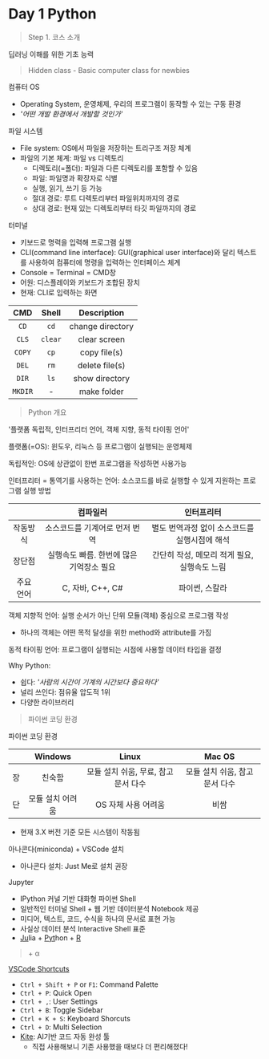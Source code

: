 # Day 1 Python

>  Step 1. 코스 소개

딥러닝 이해를 위한 기초 능력

>  Hidden class - Basic computer class for newbies

컴퓨터 OS

- Operating System, 운영체제, 우리의 프로그램이 동작할 수 있는 구동 환경
- *'어떤 개발 환경에서 개발할 것인가'*

파일 시스템

- File system: OS에서 파일을 저장하는 트리구조 저장 체계
- 파일의 기본 체계: 파일 vs 디렉토리
  - 디렉토리(=폴더): 파일과 다른 디렉토리를 포함할 수 있음
  - 파일: 파일명과 확장자로 식별
  - 실행, 읽기, 쓰기 등 가능
  - 절대 경로: 루트 디렉토리부터 파일위치까지의 경로
  - 상대 경로: 현재 있는 디렉토리부터 타깃 파일까지의 경로

터미널

- 키보드로 명력을 입력해 프로그램 실행
- CLI(command line interface): GUI(graphical user interface)와 달리 텍스트를 사용하여 컴퓨터에 명령을 입력하는 인터페이스 체계
- Console = Terminal = CMD창
- 어원: 디스플레이와 키보드가 조합된 장치
- 현재: CLI로 입력하는 화면

|   CMD   |  Shell  |   Description    |
| :-----: | :-----: | :--------------: |
|  `CD`   |  `cd`   | change directory |
|  `CLS`  | `clear` |   clear screen   |
| `COPY`  |  `cp`   |   copy file(s)   |
|  `DEL`  |  `rm`   |  delete file(s)  |
|  `DIR`  |  `ls`   |  show directory  |
| `MKDIR` |    -    |   make folder    |

> Python 개요

'플랫폼 독립적, 인터프리터 언어, 객체 지향, 동적 타이핑 언어'

플랫폼(=OS): 윈도우, 리눅스 등 프로그램이 실행되는 운영체제

독립적인: OS에 상관없이 한번 프로그램을 작성하면 사용가능

인터프리터 = 통역기를 사용하는 언어: 소스코드를 바로 실행할 수 있게 지원하는 프로그램 실행 방법

|           |                 컴파일러                 |                  인터프리터                   |
| :-------: | :--------------------------------------: | :-------------------------------------------: |
| 작동방식  |      소스코드를 기계어로 먼저 번역       | 별도 번역과정 없이 소스코드를 실행시점에 해석 |
|  장단점   | 실행속도 빠름. 한번에 많은 기억장소 필요 | 간단히 작성, 메모리 적게 필요, 실행속도 느림  |
| 주요 언어 |             C, 자바, C++, C#             |                파이썬, 스칼라                 |

객체 지향적 언어: 실행 순서가 아닌 단위 모듈(객체) 중심으로 프로그램 작성

- 하나의 객체는 어떤 목적 달성을 위한 method와 attribute를 가짐

동적 타이핑 언어: 프로그램이 실행되는 시점에 사용할 데이터 타입을 결정

Why Python: 

- 쉽다: *'사람의 시간이 기계의 시간보다 중요하다'*
- 널리 쓰인다: 점유율 압도적 1위
- 다양한 라이브러리

> 파이썬 코딩 환경

파이썬 코딩 환경

|      |     Windows      |                Linux                |            Mac OS             |
| :--: | :--------------: | :---------------------------------: | :---------------------------: |
|  장  |      친숙함      | 모듈 설치 쉬움, 무료, 참고문서 다수 | 모듈 설치 쉬움, 참고문서 다수 |
|  단  | 모듈 설치 어려움 |         OS 자체 사용 어려움         |             비쌈              |

- 현재 3.X 버전 기준 모든 시스템이 작동됨

아나콘다(miniconda) + VSCode 설치

- 아나콘다 설치: Just Me로 설치 권장

Jupyter

- IPython 커널 기반 대화형 파이썬 Shell
- 일반적인 터미널 Shell + 웹 기반 데이터분석 Notebook 제공
- 미디어, 텍스트, 코드, 수식을 하나의 문서로 표현 가능
- 사실상 데이터 분석 Interactive Shell 표준
- <u>Ju</u>lia + <u>Pyt</u>hon + <u>R</u>

> \+ α

[VSCode Shortcuts](https://www.youtube.com/watch?v=EVxCdenPbFs)

- `Ctrl + Shift + P` or `F1`: Command Palette
- `Ctrl + P`: Quick Open
- `Ctrl + ,`: User Settings
- `Ctrl + B`: Toggle Sidebar
- `Ctrl + K + S`: Keyboard Shorcuts
- `Ctrl + D`: Multi Selection
- [Kite](https://www.kite.com/get-kite/?utm_medium=referral&utm_source=youtube&utm_campaign=dreamcoder&utm_content=description-only): AI기반 코드 자동 완성 툴
  - 직접 사용해보니 기존 사용했을 때보다 더 편리해졌다!